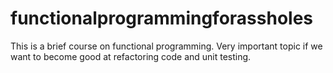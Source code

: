 # functionalprogrammingforassholes
This is a brief course on functional programming.  Very important topic if we want to become good at refactoring code and unit testing.

